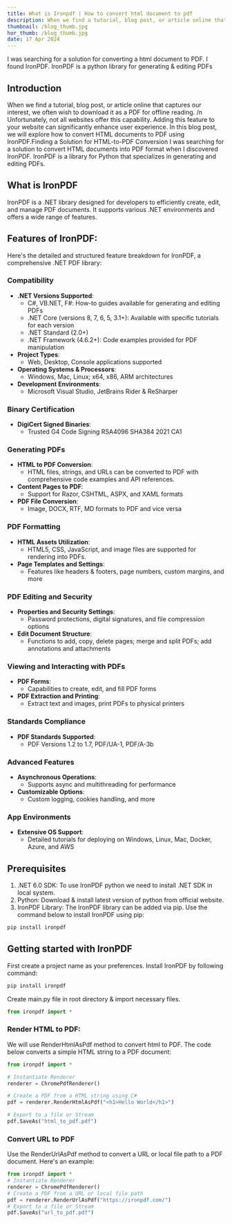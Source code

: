 ```yaml
---
title: What is Ironpdf | How to convert html document to pdf
description: When we find a tutorial, blog post, or article online that captures our interest, we often wish to download it as a PDF for offline reading. Unfortunately, not all websites offer this capability. Adding this feature to your website can significantly enhance user experience. In this blog post, we will explore how to convert HTML documents to PDF using IronPDF.Finding a Solution for HTML-to-PDF Conversion I was searching for a solution to convert HTML documents into PDF format when I discovered IronPDF. IronPDF is a library for Python that specializes in generating and editing PDFs.
thumbnail: /blog_thumb.jpg
hor_thumb: /blog_thumb.jpg
date: 17 Apr 2024
---
```


I was searching for a  solution for converting a html document to PDF.  I found IronPDF. IronPDF is a python library for generating  & editing PDFs

## Introduction 
 When we find a tutorial, blog post, or article online that captures our interest, we often wish to download it as a PDF for offline reading. /n Unfortunately, not all websites offer this capability. Adding this feature to your website can significantly enhance user experience. In this blog post, we will explore how to convert HTML documents to PDF using IronPDF.Finding a Solution for HTML-to-PDF Conversion I was searching for a solution to convert HTML documents into PDF format when I discovered IronPDF. IronPDF is a library for Python that specializes in generating and editing PDFs.

## What is IronPDF
IronPDF is a .NET library designed for developers to efficiently create, edit, and manage PDF documents. It supports various .NET environments and offers a wide range of features.

## Features of IronPDF:
Here's the detailed and structured feature breakdown for IronPDF, a comprehensive .NET PDF library:
### Compatibility
- **.NET Versions Supported**:
  - C#, VB.NET, F#: How-to guides available for generating and editing PDFs
  - .NET Core (versions 8, 7, 6, 5, 3.1+): Available with specific tutorials for each version
  - .NET Standard (2.0+)
  - .NET Framework (4.6.2+): Code examples provided for PDF manipulation
- **Project Types**:
  - Web, Desktop, Console applications supported
- **Operating Systems & Processors**:
  - Windows, Mac, Linux; x64, x86, ARM architectures
- **Development Environments**:
  - Microsoft Visual Studio, JetBrains Rider & ReSharper

### Binary Certification
- **DigiCert Signed Binaries**:
  - Trusted G4 Code Signing RSA4096 SHA384 2021 CA1

### Generating PDFs
- **HTML to PDF Conversion**:
  - HTML files, strings, and URLs can be converted to PDF with comprehensive code examples and API references.
- **Content Pages to PDF**:
  - Support for Razor, CSHTML, ASPX, and XAML formats
- **PDF File Conversion**:
  - Image, DOCX, RTF, MD formats to PDF and vice versa

### PDF Formatting
- **HTML Assets Utilization**:
  - HTML5, CSS, JavaScript, and image files are supported for rendering into PDFs.
- **Page Templates and Settings**:
  - Features like headers & footers, page numbers, custom margins, and more

### PDF Editing and Security
- **Properties and Security Settings**:
  - Password protections, digital signatures, and file compression options
- **Edit Document Structure**:
  - Functions to add, copy, delete pages; merge and split PDFs; add annotations and attachments

### Viewing and Interacting with PDFs
- **PDF Forms**:
  - Capabilities to create, edit, and fill PDF forms
- **PDF Extraction and Printing**:
  - Extract text and images, print PDFs to physical printers

### Standards Compliance
- **PDF Standards Supported**:
  - PDF Versions 1.2 to 1.7, PDF/UA-1, PDF/A-3b

### Advanced Features
- **Asynchronous Operations**:
  - Supports async and multithreading for performance
- **Customizable Options**:
  - Custom logging, cookies handling, and more

### App Environments
- **Extensive OS Support**:
  - Detailed tutorials for deploying on Windows, Linux, Mac, Docker, Azure, and AWS
## Prerequisites 
1. .NET 6.0 SDK: To use IronPDF python we need to install .NET SDK in local system.
2. Python: Download & install latest version of python from official website.
3. IronPDF Library:  The IronPDF library can be added via pip. Use the command below to install IronPDF using pip:
```python
pip install ironpdf
```
## Getting started with IronPDF
First create a project name as your preferences. Install IronPDF by following command:
```python
pip install ironpdf
```
Create main.py file in root directory & import necessary files.

```python
from ironpdf import *
```

### Render HTML to PDF: 
We will use RenderHtmlAsPdf method to convert html to PDF.
The code below converts a simple HTML string to a PDF document:

```python
from ironpdf import *

# Instantiate Renderer
renderer = ChromePdfRenderer()

# Create a PDF from a HTML string using C#
pdf = renderer.RenderHtmlAsPdf("<h1>Hello World</h1>")

# Export to a file or Stream
pdf.SaveAs("html_to_pdf.pdf")

```

### Convert URL to PDF
Use the RenderUrlAsPdf method to convert a URL or local file path to a PDF document. Here's an example:

```python
from ironpdf import *
# Instantiate Renderer
renderer = ChromePdfRenderer()
# Create a PDF from a URL or local file path
pdf = renderer.RenderUrlAsPdf("https://ironpdf.com/")
# Export to a file or Stream
pdf.SaveAs("url_to_pdf.pdf")
```
